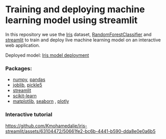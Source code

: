 # Training and deploying machine learning model using streamlit

In this repository we use the [Iris](https://www.kaggle.com/datasets/uciml/iris) dataset, [RandomForestClassifier](https://scikit-learn.org/stable/modules/generated/sklearn.ensemble.RandomForestClassifier.html) and [streamlit](https://docs.streamlit.io/) to train and deploy live machine learning model on an interactive web application.


Deployed model: [Iris model deployment](https://iris-model-deployment.streamlit.app/)


### **Packages:**
- [numpy](scikit-learn), [pandas](https://pandas.pydata.org/)
- [joblib](https://pypi.org/project/joblib/), [pickle5](https://pypi.org/project/pickle5/)
- [streamlit](https://streamlit.io/)
- [scikit-learn](https://scikit-learn.org/stable/)
- [matplotlib](https://matplotlib.org/), [seaborn](https://seaborn.pydata.org/) , [plotly](https://plotly.com/python/)








### **Interactive tutorial**

https://github.com/Kmohamedalie/iris-streamlit/assets/63104472/50661fe2-bc6b-4441-b590-dda8e0e0a6b5

